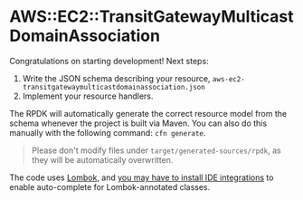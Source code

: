 # AWS::EC2::TransitGatewayMulticastDomainAssociation

Congratulations on starting development! Next steps:

1. Write the JSON schema describing your resource, `aws-ec2-transitgatewaymulticastdomainassociation.json`
1. Implement your resource handlers.

The RPDK will automatically generate the correct resource model from the schema whenever the project is built via Maven. You can also do this manually with the following command: `cfn generate`.

> Please don't modify files under `target/generated-sources/rpdk`, as they will be automatically overwritten.

The code uses [Lombok](https://projectlombok.org/), and [you may have to install IDE integrations](https://projectlombok.org/setup/overview) to enable auto-complete for Lombok-annotated classes.
